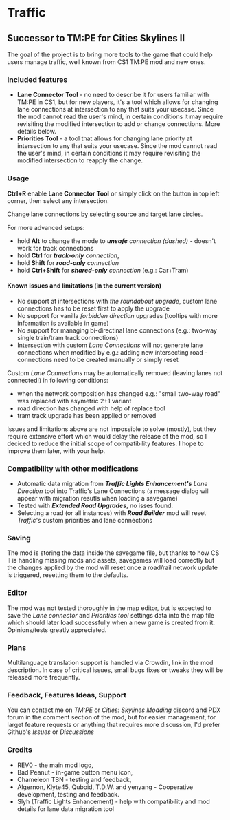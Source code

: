 # Traffic

## Successor to TM:PE for Cities Skylines II

The goal of the project is to bring more tools to the game that could help users manage traffic, well known from CS1 TM:PE mod and new ones.

### Included features

- **Lane Connector Tool** - no need to describe it for users familiar with TM:PE in CS1, but for new players, it's a tool which allows for changing lane connections at intersection to any that suits your usecase. Since the mod cannot read the user's mind, in certain conditions it may require revisiting the modified intersection to add or change connections. More details below.
- **Priorities Tool** - a tool that allows for changing lane priority at intersection to any that suits your usecase. Since the mod cannot read the user's mind, in certain conditions it may require revisiting the modified intersection to reapply the change.

### Usage

**Ctrl+R** enable **Lane Connector Tool** or simply click on the button in top left corner, then select any intersection.

Change lane connections by selecting source and target lane circles.

For more advanced setups:
- hold **Alt** to change the mode to _**unsafe** connection (dashed)_ - doesn't work for track connections
- hold **Ctrl** for _**track-only** connection_,
- hold **Shift** for _**road-only** connection_
- hold **Ctrl+Shift** for _**shared-only** connection_ (e.g.: Car+Tram)

#### Known issues and limitations (in the current version)

- No support at intersections with _the roundabout upgrade_, custom lane connections has to be reset first to apply the upgrade
- No support for vanilla _forbidden direction_ upgrades (tooltips with more information is available in game)
- No support for managing bi-directinal lane connections (e.g.: two-way single train/tram track connections)
- Intersection with custom _Lane Connections_ will not generate lane connections when modified by e.g.: adding new intersecting road - connections need to be created manually or simply reset

Custom _Lane Connections_ may be automatically removed (leaving lanes not connected!) in following conditions:
- when the network composition has changed e.g.: "small two-way road" was replaced with asymetric 2+1 variant
- road direction has changed with help of replace tool
- tram track upgrade has been applied or removed

Issues and limitations above are not impossible to solve (mostly), but they require extensive effort which would delay the release of the mod, so I deciced to reduce the initial scope of compatibility features. I hope to improve them later, with your help.

### Compatibility with other modifications

- Automatic data migration from _**Traffic Lights Enhancement's** Lane Direction_ tool into Traffic's Lane Connections (a message dialog will appear with migration resutls when loading a savegame)
- Tested with _**Extended Road Upgrades**_, no isses found.
- Selecting a road (or all instances) with _**Road Builder**_ mod will reset _Traffic's_ custom priorities and lane connections

### Saving

The mod is storing the data inside the savegame file, but thanks to how CS II is handling missing mods and assets, savegames will load correctly but the changes applied by the mod will reset once a road/rail network update is triggered, resetting them to the defaults.

### Editor

The mod was not tested thoroughly in the map editor, but is expected to save the _Lane connector_ and _Priorities tool_ settings data into the map file which should later load successfully when a new game is created from it.
Opinions/tests greatly appreciated.

### Plans

Multilanguage translation support is handled via Crowdin, link in the mod description.
In case of critical issues, small bugs fixes or tweaks they will be released more frequently.

### Feedback, Features Ideas, Support

You can contact me on _TM:PE_ or _Cities: Skylines Modding_ discord and PDX forum in the comment section of the mod, but for easier management, for larget feature requests or anything that requires more  discussion, I'd prefer Github's _Issues_ or _Discussions_

### Credits

- REV0 - the main mod logo,
- Bad Peanut - in-game button menu icon,
- Chameleon TBN - testing and feedback,
- Algernon, Klyte45, Quboid, T.D.W. and yenyang - Cooperative development, testing and feedback.
- Slyh (Traffic Lights Enhancement) - help with compatibility and mod details for lane data migration tool
